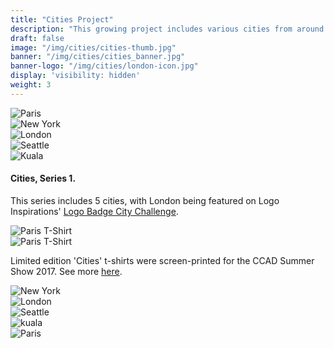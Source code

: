 ```yaml
---
title: "Cities Project"
description: "This growing project includes various cities from around the globe and recreates their most prominent landmark in a minimal form."
draft: false
image: "/img/cities/cities-thumb.jpg"
banner: "/img/cities/cities_banner.jpg"
banner-logo: "/img/cities/london-icon.jpg"
display: 'visibility: hidden'
weight: 3
---
```


<div class="row">
    <div class="col-sm-6">
        <img src="/img/cities/paris-icon.jpg" alt="Paris" class="media-img project-img">
    </div>
    <div class="col-sm-6">
        <img src="/img/cities/newyork-icon.jpg" alt="New York" class="media-img project-img">
    </div>
</div>

<div class="row">
    <div class="col-sm-4">
        <img src="/img/cities/london-icon.jpg" alt="London" class="media-img project-img">
    </div>
    <div class="col-sm-4">
        <img src="/img/cities/seattle-icon.jpg" alt="Seattle" class="media-img project-img">
    </div>
    <div class="col-sm-4">
        <img src="/img/cities/kuala-icon.jpg" alt="Kuala" class="media-img project-img">
    </div>
</div>
<h4>Cities, Series 1.</h4>
<p>This series includes 5 cities, with London being featured on Logo Inspirations' <a href="http://www.logoinspirations.co/city-badge-logo-challenge/" class="logoinspo-link" target="_blank">Logo Badge City Challenge</a>.</p>

<div class="row">
    <div class="col-sm-12">
        <img src="/img/cities/paris-tee.jpg" alt="Paris T-Shirt" class="media-img project-img">
    </div>
</div>

<div class="row">
    <div class="col-sm-12">
        <img src="/img/cities/cities_tee2.jpg" alt="Paris T-Shirt" class="media-img project-img">
    </div>
</div>

<p>Limited edition 'Cities' t-shirts were screen-printed for the CCAD Summer Show 2017. See more <a href="/about">here</a>.</p>

<div class="row">
    <div class="col-sm-12">
        <img src="/img/cities/newyork.jpg" alt="New York" class="media-img project-img">
    </div>
</div>

<div class="row">
    <div class="col-sm-12">
        <img src="/img/cities/london.jpg" alt="London" class="media-img project-img">
    </div>
</div>

<div class="row">
    <div class="col-sm-12">
        <img src="/img/cities/seattle.jpg" alt="Seattle" class="media-img project-img">
    </div>
</div>

<div class="row">
    <div class="col-sm-12">
        <img src="/img/cities/kuala.jpg" alt="kuala" class="media-img project-img">
    </div>
</div>

<div class="row">
    <div class="col-sm-12">
        <img src="/img/cities/paris.jpg" alt="Paris" class="media-img project-img">
    </div>
</div>
